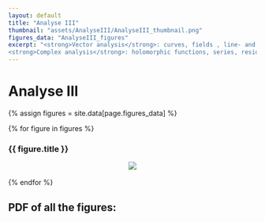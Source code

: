 ```yaml
---
layout: default
title: "Analyse III"
thumbnail: "assets/AnalyseIII/AnalyseIII_thumbnail.png"
figures_data: "AnalyseIII_figures"
excerpt: "<strong>Vector analysis</strong>: curves, fields , line- and surface integrals... <br>
<strong>Complex analysis</strong>: holomorphic functions, series, residue theorem..."  
---
```

<h1>Analyse III</h1>

{% assign figures = site.data[page.figures_data] %}
<div class="figures-gallery">
  {% for figure in figures %}
    <div class="figure-item">
      <h3>{{ figure.title }}</h3>
      <center><img src="{{ site.baseurl }}/{{ figure.image }}" style="max-width: 70%; height: auto;"/></center>
      <br>
    </div>
  {% endfor %}
</div>

<h2>PDF of all the figures:</h2>

<html>
  <head>
    <meta charset="utf-8" />
        <meta name="viewport" content="width=device-width">
  </head>
  <body>
    <object data="{{ site.baseurl }}/assets/AnalyseIII/AnalyseIII.pdf" type="application/pdf" style="min-height:100vh;width:100%"></object>
  </body>
</html>


